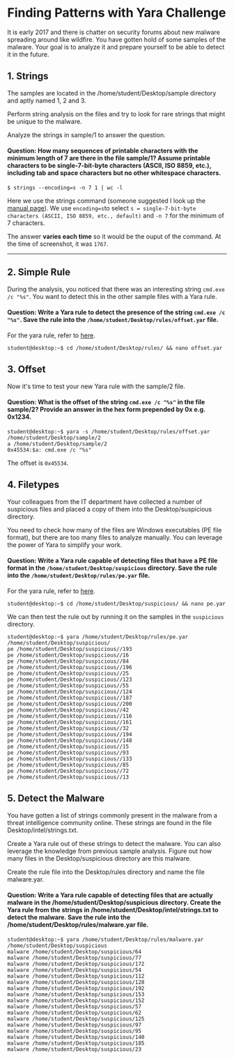 # Finding Patterns with Yara Challenge

It is early 2017 and there is chatter on security forums about new malware spreading around like wildfire. You have gotten hold of some samples of the malware. Your goal is to analyze it and prepare yourself to be able to detect it in the future.

## 1. Strings

The samples are located in the /home/student/Desktop/sample directory and aptly named 1, 2 and 3.

Perform string analysis on the files and try to look for rare strings that might be unique to the malware.

Analyze the strings in sample/1 to answer the question.

#### Question: How many sequences of printable characters with the minimum length of 7 are there in the file sample/1? Assume printable characters to be single-7-bit-byte characters (ASCII, ISO 8859, etc.), including tab and space characters but no other whitespace characters.

```
$ strings --encoding=s -n 7 1 | wc -l
```
Here we use the strings command (someone suggested I look up the [manual page](https://man7.org/linux/man-pages/man1/strings.1.html)). We use `encoding=s`to select `s = single-7-bit-byte characters (ASCII, ISO 8859, etc., default)` and `-n 7` for the minimum of 7 characters.

The answer **varies each time** so it would be the ouput of the command. At the time of screenshot, it was `1767`.

---

## 2. Simple Rule

During the analysis, you noticed that there was an interesting string `cmd.exe /c "%s"`. You want to detect this in the other sample files with a Yara rule.

#### Question: Write a Yara rule to detect the presence of the string `cmd.exe /c "%s"`. Save the rule into the `/home/student/Desktop/rules/offset.yar` file.

For the yara rule, refer to [here](https://github.com/RyanNgCT/RangeForce-SOC-Chall/blob/main/YARA/dependencies/offset.yar). 

```
student@desktop:~$ cd /home/student/Desktop/rules/ && nano offset.yar
```


## 3. Offset
Now it's time to test your new Yara rule with the sample/2 file.

#### Question: 	What is the offset of the string `cmd.exe /c "%s"` in the file sample/2? Provide an answer in the hex form prepended by 0x e.g. 0x1234.

```
student@desktop:~$ yara -s /home/student/Desktop/rules/offset.yar /home/student/Desktop/sample/2
a /home/student/Desktop/sample/2
0x45534:$a: cmd.exe /c "%s"
```

The offset is `0x45534`.

## 4. Filetypes
Your colleagues from the IT department have collected a number of suspicious files and placed a copy of them into the Desktop/suspicious directory.

You need to check how many of the files are Windows executables (PE file format), but there are too many files to analyze manually. You can leverage the power of Yara to simplify your work.

#### Question: Write a Yara rule capable of detecting files that have a PE file format in the `/home/student/Desktop/suspicious` directory. Save the rule into the `/home/student/Desktop/rules/pe.yar` file.

For the yara rule, refer to [here](https://github.com/RyanNgCT/RangeForce-SOC-Chall/blob/main/YARA/dependencies/pe.yar). 

```
student@desktop:~$ cd /home/student/Desktop/suspicious/ && nano pe.yar
```
We can then test the rule out by running it on the samples in the `suspicious` directory.

```
student@desktop:~$ yara /home/student/Desktop/rules/pe.yar /home/student/Desktop/suspicious/
pe /home/student/Desktop/suspicious//193
pe /home/student/Desktop/suspicious//16
pe /home/student/Desktop/suspicious//84
pe /home/student/Desktop/suspicious//196
pe /home/student/Desktop/suspicious//25
pe /home/student/Desktop/suspicious//123
pe /home/student/Desktop/suspicious//55
pe /home/student/Desktop/suspicious//124
pe /home/student/Desktop/suspicious//187
pe /home/student/Desktop/suspicious//200
pe /home/student/Desktop/suspicious//42
pe /home/student/Desktop/suspicious//116
pe /home/student/Desktop/suspicious//161
pe /home/student/Desktop/suspicious//32
pe /home/student/Desktop/suspicious//194
pe /home/student/Desktop/suspicious//148
pe /home/student/Desktop/suspicious//15
pe /home/student/Desktop/suspicious//93
pe /home/student/Desktop/suspicious//133
pe /home/student/Desktop/suspicious//85
pe /home/student/Desktop/suspicious//72
pe /home/student/Desktop/suspicious//13
```

## 5. Detect the Malware
You have gotten a list of strings commonly present in the malware from a threat intelligence community online. These strings are found in the file Desktop/intel/strings.txt.

Create a Yara rule out of these strings to detect the malware. You can also leverage the knowledge from previous sample analysis. Figure out how many files in the Desktop/suspicious directory are this malware.

Create the rule file into the Desktop/rules directory and name the file malware.yar.

#### Question:  Write a Yara rule capable of detecting files that are actually malware in the /home/student/Desktop/suspicious directory. Create the Yara rule from the strings in /home/student/Desktop/intel/strings.txt to detect the malware. Save the rule into the /home/student/Desktop/rules/malware.yar file.

```
student@desktop:~$ yara /home/student/Desktop/rules/malware.yar /home/student/Desktop/suspicious
malware /home/student/Desktop/suspicious/64
malware /home/student/Desktop/suspicious/77
malware /home/student/Desktop/suspicious/172
malware /home/student/Desktop/suspicious/54
malware /home/student/Desktop/suspicious/112
malware /home/student/Desktop/suspicious/128
malware /home/student/Desktop/suspicious/192
malware /home/student/Desktop/suspicious/153
malware /home/student/Desktop/suspicious/152
malware /home/student/Desktop/suspicious/57
malware /home/student/Desktop/suspicious/62
malware /home/student/Desktop/suspicious/125
malware /home/student/Desktop/suspicious/97
malware /home/student/Desktop/suspicious/95
malware /home/student/Desktop/suspicious/140
malware /home/student/Desktop/suspicious/185
malware /home/student/Desktop/suspicious/23
```
